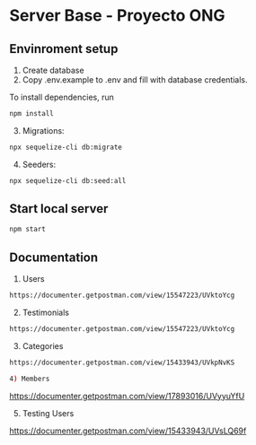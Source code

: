 # Server Base - Proyecto ONG

## Envinroment setup

1) Create database
2) Copy .env.example to .env and fill with database credentials.

To install dependencies, run
``` bash
npm install
```

3) Migrations:
``` bash
npx sequelize-cli db:migrate
```

4) Seeders:
``` bash
npx sequelize-cli db:seed:all
```

## Start local server

``` bash
npm start
```

## Documentation

1) Users
``` bash
https://documenter.getpostman.com/view/15547223/UVktoYcg
```
2) Testimonials
``` bash
https://documenter.getpostman.com/view/15547223/UVktoYcg
```
3) Categories

``` bash
https://documenter.getpostman.com/view/15433943/UVkpNvKS

4) Members
```
https://documenter.getpostman.com/view/17893016/UVyyuYfU

5) Testing Users

https://documenter.getpostman.com/view/15433943/UVsLQ69f